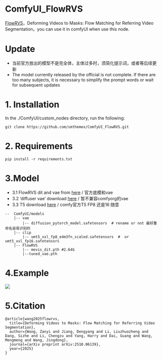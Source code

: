 # ComfyUI_FlowRVS
[FlowRVS](https://github.com/xmz111/FlowRVS)，Deforming Videos to Masks: Flow Matching for Referring Video Segmentation，you can use it in comfyUI when use this node.

# Update
* 当前官方放出的模型不是完全体，主体过多时，须简化提示词，或者等后续更新  
* The model currently released by the official is not complete. If there are too many subjects, it is necessary to simplify the prompt words or wait for subsequent updates  

# 1. Installation
In the ./ComfyUI/custom_nodes directory, run the following:   
```
git clone https://github.com/smthemex/ComfyUI_FlowRVS.git
```

# 2. Requirements
```
pip install -r requirements.txt
```

# 3.Model

* 3.1 FlowRVS dit  and  vae from [here](https://huggingface.co/xmz111/FlowRVS/tree/main)   / 官方底模和vae
* 3.2 ‘diffuser vae’ download [here](https://huggingface.co/Wan-AI/Wan2.1-T2V-1.3B-Diffusers/tree/main/vae)  / 暂不兼容comfyorg的vae
* 3.3 T5 download [here](https://huggingface.co/Comfy-Org/Wan_2.1_ComfyUI_repackaged/tree/main/split_files/text_encoders)  /  comfy官方T5 FP8 还是16 随意
```
--  ComfyUI/models
    |-- vae
        |-- diffusion_pytorch_model.safetensors  # rename or not 最好重命名容易识别的
    |-- clip
        |-- umt5_xxl_fp8_e4m3fn_scaled.safetensors  #  or umt5_xxl_fp16.safetensors
    |-- FlowRVS
        |-- mevis_dit.pth #2.64G
        |--tuned_vae.pth
```
  

# 4.Example

![](https://github.com/smthemex/ComfyUI_FlowRVS/blob/main/example_workflows/example.gif)

# 5.Citation

```
@article{wang2025flowrvs,
  title={Deforming Videos to Masks: Flow Matching for Referring Video Segmentation},
  author={Wang, Zanyi and Jiang, Dengyang and Li, Liuzhuozheng and Dang, Sizhe and Li, Chengzu and Yang, Harry and Dai, Guang and Wang, Mengmeng and Wang, Jingdong},
  journal={arXiv preprint arXiv:2510.06139}, 
  year={2025}
}
```

